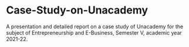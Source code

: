 # Case-Study-on-Unacademy
A presentation and detailed report on a case study of Unacademy for the subject of Entrepreneurship and E-Business, Semester V, academic year 2021-22.
